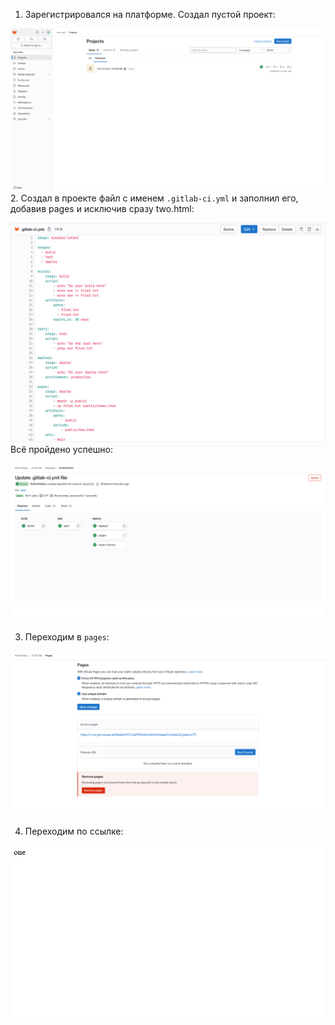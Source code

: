 1. Зарегистрировался на платформе. Создал пустой проект:

![](project.png)
2. Создал в проекте файл с именем `.gitlab-ci.yml` и заполнил его, добавив pages и исключив сразу two.html:

![](yaml.png)
Всё пройдено успешно:

![](pipeline.png)

3. Переходим в `pages`:

![](pages.png)

4. Переходим по ссылке:

![](one.png)
